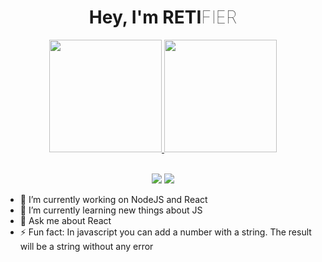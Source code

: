 <h1 align="center">Hey, I'm RETI<span style="font-weight:100">FIER</span></h1>
<div align="center">
  <a href="https://github.com/RetiFier">
  <img height="180em" src="https://github-readme-stats.vercel.app/api?username=retifier&show_icons=true&theme=dark&include_all_commits=true&count_private=true"/>
  <img height="180em" src="https://github-readme-stats.vercel.app/api/top-langs/?username=retifier&layout=compact&langs_count=7&theme=dark"/>
</div>
<br>
<div align ="center"> 

  <a href = "mailto:aungnaingwin.2611@gmail.com"><img src="https://img.shields.io/badge/-Gmail-%23333?style=for-the-badge&logo=gmail&logoColor=white" target="_blank"></a>
  <a href="https://www.linkedin.com/in/aung-naing-win-a07206165/" target="_blank"><img src="https://img.shields.io/badge/-LinkedIn-%23333?style=for-the-badge&logo=linkedin&logoColor=white" target="_blank"></a> 
</div>

- 🔭 I’m currently working on NodeJS and React 
- 🌱 I’m currently learning new things about JS
- 💬 Ask me about React
- ⚡ Fun fact: In javascript you can add a number with a string. The result will be a string without any error

<!--
**RetiFier/RetiFier** is a ✨ _special_ ✨ repository because its `README.md` (this file) appears on your GitHub profile.

Here are some ideas to get you started:

- 🔭 I’m currently working on ...
- 🌱 I’m currently learning ...
- 👯 I’m looking to collaborate on ...
- 🤔 I’m looking for help with ...
- 💬 Ask me about ...
- 📫 How to reach me: ...
- 😄 Pronouns: ...
- ⚡ Fun fact: ...
-->
